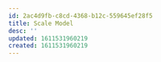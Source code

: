 ```yaml
---
id: 2ac4d9fb-c8cd-4368-b12c-559645ef28f5
title: Scale Model
desc: ''
updated: 1611531960219
created: 1611531960219
---
```


